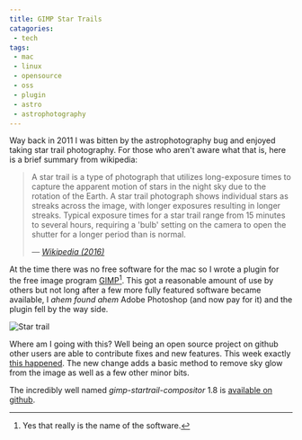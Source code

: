 ```yaml
---
title: GIMP Star Trails
catagories:
 - tech
tags:
 - mac
 - linux
 - opensource
 - oss
 - plugin
 - astro
 - astrophotography
---
```

Way back in 2011 I was bitten by the astrophotography bug and enjoyed taking star trail photography.  For those who aren't aware what that is, here is a brief summary from wikipedia:

> A star trail is a type of photograph that utilizes long-exposure times to capture the apparent motion of stars in the night sky due to the rotation of the Earth. A star trail photograph shows individual stars as streaks across the image, with longer exposures resulting in longer streaks. Typical exposure times for a star trail range from 15 minutes to several hours, requiring a 'bulb' setting on the camera to open the shutter for a longer period than is normal.
>
> <cite> &mdash; [Wikipedia (2016)][wiki]</cite>

At the time there was no free software for the mac so I wrote a plugin for the free image program [GIMP][gimp][^gimpst1].  This got a reasonable amount of use by others but not long after a few more fully featured software became available, I *ahem found ahem* Adobe Photoshop (and now pay for it) and the plugin fell by the way side.

<img class="padded center"
		alt="Star trail"
		src="/images/2016-08-18-gimp-startrail/CJP20110408-0801.jpg"
	  srcset="/images/2016-08-18-gimp-startrail/CJP20110408-0801.jpg 1x, /images/2016-08-18-gimp-startrail/CJP20110408-0801-x2.jpg 2x" />

Where am I going with this? Well being an open source project on github other users are able to contribute fixes and new features.  This week exactly [this happened][pr].  The new change adds a basic method to remove sky glow from the image as well as a few other minor bits.

The incredibly well named _gimp-startrail-compositor_ 1.8 is [available on github][gsc].

[wiki]: https://en.wikipedia.org/wiki/Star_trail
[gimp]: http://www.gimp.org/
[pr]: https://github.com/themaninthesuitcase/gimp-startrail-compositor/pull/2
[gsc]: https://github.com/themaninthesuitcase/gimp-startrail-compositor

[^gimpst1]: Yes that really is the name of the software.
